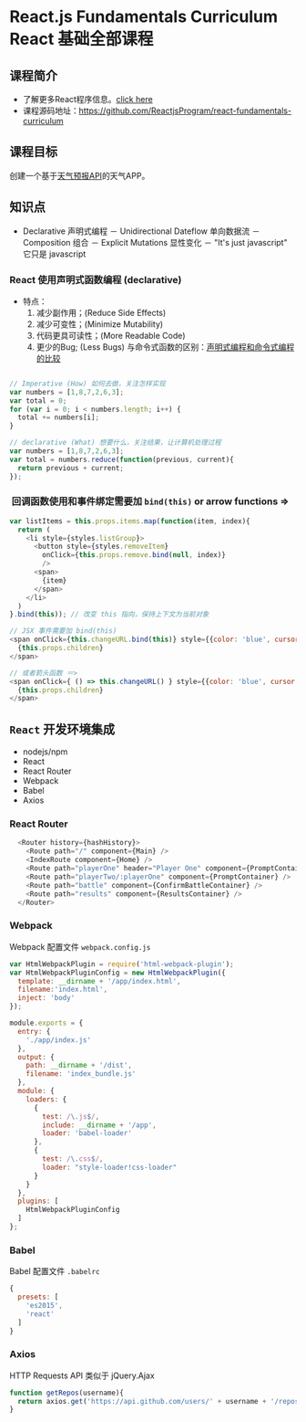 # React.js Fundamentals Curriculum React 基础全部课程
## 课程简介
- 了解更多React程序信息。[click here](http://reactjsprogram.com/)
- 课程源码地址：https://github.com/ReactjsProgram/react-fundamentals-curriculum
## 课程目标
创建一个基于[天气预报API](http://openweathermap.org/api)的天气APP。
## 知识点
- Declarative 声明式编程
－ Unidirectional Dateflow 单向数据流
－ Composition 组合
－ Explicit Mutations 显性变化
－ "It's just javascript" 它只是 javascript
### React 使用声明式函数编程 (declarative)
- 特点：
  1. 减少副作用；(Reduce Side Effects)
  2. 减少可变性；(Minimize Mutability)
  3. 代码更具可读性；(More Readable Code)
  4. 更少的Bug; (Less Bugs)
与命令式函数的区别：[声明式编程和命令式编程的比较](http://web.jobbole.com/42178/)
```javascript

// Imperative (How) 如何去做，关注怎样实现
var numbers = [1,8,7,2,6,3];
var total = 0;
for (var i = 0; i < numbers.length; i++) {
  total += numbers[i];
}

// declarative (What) 想要什么，关注结果，让计算机处理过程
var numbers = [1,8,7,2,6,3];
var total = numbers.reduce(function(previous, current){
  return previous + current;
});
```
###  回调函数使用和事件绑定需要加 `bind(this)` or arrow functions =>
```javascript
var listItems = this.props.items.map(function(item, index){
  return (
    <li style={styles.listGroup}>
      <button style={styles.removeItem}
        onClick={this.props.remove.bind(null, index)}
        />
      <span>
        {item}
      </span>
    </li>
  )
}.bind(this)); // 改变 this 指向，保持上下文为当前对象

// JSX 事件需要加 bind(this)
<span onClick={this.changeURL.bind(this)} style={{color: 'blue', cursor: 'pointer'}}>
  {this.props.children}
</span>

// 或者箭头函数 ＝>
<span onClick={ () => this.changeURL() } style={{color: 'blue', cursor: 'pointer'}}>
  {this.props.children}
</span>
```
## `React` 开发环境集成
* nodejs/npm
* React
* React Router
* Webpack
* Babel
* Axios

### React Router
```javascript
  <Router history={hashHistory}>
    <Route path="/" component={Main} />
    <IndexRoute component={Home} />
    <Route path="playerOne" header="Player One" component={PromptContainer} />
    <Route path="playerTwo/:playerOne" component={PromptContainer} />
    <Route path="battle" component={ConfirmBattleContainer} />
    <Route path="results" component={ResultsContainer} />
  </Router>
```
### Webpack
Webpack 配置文件 `webpack.config.js`
```javascript
var HtmlWebpackPlugin = require('html-webpack-plugin');
var HtmlWebpackPluginConfig = new HtmlWebpackPlugin({
  template: __dirname + '/app/index.html',
  filename:'index.html',
  inject: 'body'
});

module.exports = {
  entry: {
    './app/index.js'
  },
  output: {
    path: __dirname + '/dist',
    filename: 'index_bundle.js'
  },
  module: {
    loaders: {
      {
        test: /\.js$/,
        include: __dirname + '/app',
        loader: 'babel-loader'
      },
      {
        test: /\.css$/,
        loader: "style-loader!css-loader"
      }
    }
  },
  plugins: [
    HtmlWebpackPluginConfig
  ]
};
```
### Babel
Babel 配置文件 `.babelrc`
```javascript
{
  presets: [
    'es2015',
    'react'
  ]
}
```
### Axios
HTTP Requests API 类似于 jQuery.Ajax
```javascript
function getRepos(username){
  return axios.get('https://api.github.com/users/' + username + '/repos' + param + '&per_page=100');
}
```

